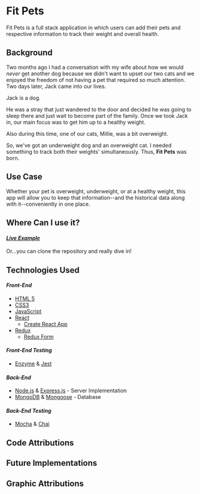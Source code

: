 # Fit Pets

Fit Pets is a full stack application in which users can add their pets and respective information to track their weight and overall health.

## Background

Two months ago I had a conversation with my wife about how we would *never* get another dog because we didn't want to upset our two cats and we enjoyed the freedom of not having a pet that required so much attention. Two days later, Jack came into our lives. 

Jack is a dog.

He was a stray that just wandered to the door and decided he was going to sleep there and just wait to become part of the family. Once we took Jack in, our main focus was to get him up to a healthy weight. 

Also during this time, one of our cats, Millie, was a bit overweight.
 
 So, we've got an underweight dog and an overweight cat. I needed something to track both their weights' simultaneously. Thus, <strong>Fit Pets</strong> was born.

## Use Case
Whether your pet is overweight, underweight, or at a healthy weight, this app will allow you to keep that information--and the historical data along with it--conveniently in one place.

<!-- ## Screenshots

Mobile View:

<img src="" alt="mobile view" height="300px">

Desktop View:

<img src="" alt="desktop view" height="300px"> -->

## Where Can I use it?
#### [_Live Example_](https://peaceful-feynman-033f15.netlify.com)

Or...you can clone the repository and really dive in!

## Technologies Used
#### _Front-End_
  * [HTML 5](https://developer.mozilla.org/en-US/docs/Web/Guide/HTML/HTML5)
  * [CSS3](https://developer.mozilla.org/en-US/docs/Web/CSS/CSS3)
  * [JavaScript](https://developer.mozilla.org/en-US/docs/Web/JavaScript) 
  * [React](https://reactjs.org/)
    * [Create React App](https://github.com/facebookincubator/create-react-app)
  * [Redux](https://redux.js.org/)
    * [Redux Form](https://redux-form.com/7.2.1/)
#### _Front-End Testing_
  * [Enzyme](https://github.com/airbnb/enzyme) & [Jest](https://facebook.github.io/jest/)
#### _Back-End_
  * [Node.js](https://nodejs.org/en/docs/) & [Express.js](https://expressjs.com/) - Server Implementation
  * [MongoDB](https://www.mongodb.com/) & [Mongoose](http://mongoosejs.com/) - Database
#### _Back-End Testing_
  * [Mocha](https://mochajs.org/) & [Chai](http://chaijs.com/)

## Code Attributions

## Future Implementations

## Graphic Attributions


